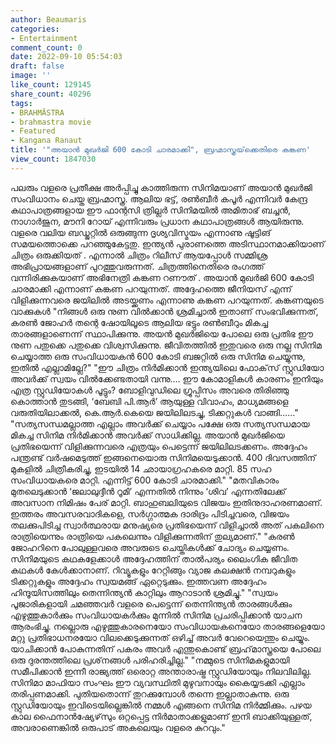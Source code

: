 ```yaml
---
author: Beaumaris
categories:
- Entertainment
comment_count: 0
date: 2022-09-10 05:54:03
draft: false
image: ''
like_count: 129145
share_count: 40296
tags:
- BRAHMĀSTRA
- brahmastra movie
- Featured
- Kangana Ranaut
title: '"അയാന്‍ മുഖര്‍ജി 600 കോടി ചാരമാക്കി", ബ്രഹ്മാസ്ത്രയ്‌ക്കെതിരെ കങ്കണ'
view_count: 1847030
---
```


പലരും വളരെ പ്രതീക്ഷ അർപ്പിച്ചു കാത്തിരുന്ന സിനിമയാണ് അയാന്‍ മുഖര്‍ജി സംവിധാനം ചെയ്ത ബ്രഹ്മാസ്ത്ര. ആലിയ ഭട്ട്, രണ്‍ബീര്‍ കപൂര്‍ എന്നിവര്‍ കേന്ദ്ര കഥാപാത്രങ്ങളായ ഈ ഫാന്റസി ത്രില്ലര്‍ സിനിമയിൽ അമിതാഭ് ബച്ചന്‍, നാഗാര്‍ജുന, മൗനി റോയ് എന്നിവരും പ്രധാന കഥാപാത്രങ്ങള്‍ ആയിരുന്നു. വളരെ വലിയ ബഡ്ജറ്റിൽ ഒരുങ്ങുന്ന ദൃശ്യവിസ്മയം എന്നാണു ഷൂട്ടിങ് സമയത്തൊക്കെ പറഞ്ഞുകേട്ടതു. ഇന്ത്യൻ പുരാണത്തെ അടിസ്ഥാനമാക്കിയാണ് ചിത്രം ഒരുക്കിയത് . എന്നാൽ ചിത്രം റിലീസ് ആയപ്പോൾ സമ്മിശ്ര അഭിപ്രായങ്ങളാണ് പുറത്തുവരുന്നത്. ചിത്രത്തിനെതിരെ രംഗത്ത് വന്നിരിക്കുകയാണ് അഭിനേത്രി കങ്കണ റണൗത് . അയാന്‍ മുഖര്‍ജി 600 കോടി ചാരമാക്കി എന്നാണ് കങ്കണ പറയുന്നത്. അദ്ദേഹത്തെ ജീനിയസ് എന്ന് വിളിക്കുന്നവരെ ജയിലിൽ അടയ്ക്കണം എന്നാണു കങ്കണ പറയുന്നത്. കങ്കണയുടെ വാക്കുകൾ "നിങ്ങള്‍ ഒരു നുണ വില്‍ക്കാന്‍ ശ്രമിച്ചാല്‍ ഇതാണ് സംഭവിക്കുന്നത്, കരണ്‍ ജോഹര്‍ തന്റെ ഷോയിലൂടെ ആലിയ ഭട്ടും രണ്‍ബീറും മികച്ച താരങ്ങളാണെന്ന് സ്ഥാപിക്കുന്നു. അയന്‍ മുഖര്‍ജിയെ പോലെ ഒരു പ്രതിഭ ഈ നുണ പതുക്കെ പതുക്കെ വിശ്വസിക്കുന്നു. ജീവിതത്തില്‍ ഇതുവരെ ഒരു നല്ല സിനിമ ചെയ്യാത്ത ഒരു സംവിധായകന്‍ 600 കോടി ബജറ്റില്‍ ഒരു സിനിമ ചെയ്യുന്നു, ഇതില്‍ എല്ലാമില്ലേ?" "ഈ ചിത്രം നിര്‍മിക്കാന്‍ ഇന്ത്യയിലെ ഫോക്‌സ് സ്റ്റുഡിയോ അവര്‍ക്ക് സ്വയം വില്‍ക്കേണ്ടതായി വന്നു…. ഈ കോമാളികള്‍ കാരണം ഇനിയും എത്ര സ്റ്റുഡിയോകള്‍ പൂട്ടും? ബോളിവുഡിലെ ഗ്രൂപ്പിസം അവരെ തിരിഞ്ഞു കൊത്താന്‍ തുടങ്ങി, ‘ബേബി പി.ആര്‍’ ആയുള്ള വിവാഹം, മാധ്യമങ്ങളെ വരുതിയിലാക്കല്‍, കെ.ആര്‍.കെയെ ജയിലിലടച്ചു, ടിക്കറ്റുകള്‍ വാങ്ങി……" "സത്യസന്ധമല്ലാത്ത എല്ലാം അവര്‍ക്ക് ചെയ്യാം പക്ഷേ ഒരു സത്യസന്ധമായ മികച്ച സിനിമ നിര്‍മിക്കാന്‍ അവര്‍ക്ക് സാധിക്കില്ല. അയാന്‍ മുഖര്‍ജിയെ പ്രതിഭയെന്ന് വിളിക്കുന്നവരെ എത്രയും പെട്ടെന്ന് ജയിലിലടക്കണം. അദ്ദേഹം പന്ത്രണ്ട് വര്‍ഷമെടുത്ത് ഇങ്ങനെയൊരു സിനിമയെടുക്കാന്‍. 400 ദിവസത്തിന് മുകളില്‍ ചിത്രീകരിച്ചു, ഇടയില്‍ 14 ഛായാഗ്രഹകരെ മാറ്റി. 85 സഹ സംവിധായകരെ മാറ്റി. എന്നിട്ട് 600 കോടി ചാരമാക്കി." "മതവികാരം മുതലെടുക്കാന്‍ ‘ജലാലുദ്ദീന്‍ റൂമി’ എന്നതില്‍ നിന്നും ‘ശിവ’ എന്നതിലേക്ക് അവസാന നിമിഷം പേര് മാറ്റി. ബാഹുബലിയുടെ വിജയം ഇതിനുദാഹരണമാണ്. ഇത്തരം അവസരവാദികളെ, സര്‍ഗ്ഗാത്മക ദാരിദ്രം പിടിച്ചവരെ, വിജയം തലക്കുപിടിച്ച സ്വാര്‍ത്ഥരായ മനുഷ്യരെ പ്രതിഭയെന്ന് വിളിച്ചാല്‍ അത് പകലിനെ രാത്രിയെന്നും രാത്രിയെ പകലെന്നും വിളിക്കുന്നതിന് തുല്യമാണ്." "കരണ്‍ ജോഹറിനെ പോലുള്ളവരെ അവരുടെ ചെയ്തികള്‍ക്ക് ചോദ്യം ചെയ്യണം. സിനിമയുടെ കഥകളേക്കാള്‍ അദ്ദേഹത്തിന് താല്‍പര്യം ലൈംഗിക ജീവിത കഥകള്‍ കേള്‍ക്കാനാണ്. റിവ്യൂകളും റേറ്റിങ്ങും വ്യാജ കലക്ഷന്‍ നമ്പറുകളും ടിക്കറ്റുകളും അദ്ദേഹം സ്വയമങ്ങ് ഏറ്റെടുക്കും. ഇത്തവണ അദ്ദേഹം ഹിന്ദൂയിസത്തിലും തെന്നിന്ത്യന്‍ കാറ്റിലും ആറാടാന്‍ ശ്രമിച്ചു." "സ്വയം പൂജാരികളായി ചമഞ്ഞവര്‍ വളരെ പെട്ടെന്ന് തെന്നിന്ത്യന്‍ താരങ്ങള്‍ക്കും എഴുത്തുകാര്‍ക്കും സംവിധായകര്‍ക്കും മുന്നില്‍ സിനിമ പ്രചരിപ്പിക്കാന്‍ യാചന ആരംഭിച്ചു. നല്ലൊരു എഴുത്തുകാരനെയോ സംവിധായകനെയോ താരങ്ങളെയോ മറ്റു പ്രതിഭാധനരയോ വിലക്കെടുക്കുന്നത് ഒഴിച്ച് അവര്‍ വേറെയെന്തും ചെയ്യും. യാചിക്കാന്‍ പോകുന്നതിന് പകരം അവര്‍ എന്തുകൊണ്ട് ബ്രഹ്‌മാസ്ത്രയെ പോലെ ഒരു ദുരന്തത്തിലെ പ്രശ്‌നങ്ങള്‍ പരിഹരിച്ചില്ല." "നമ്മുടെ സിനിമകളുമായി സമീപിക്കാന്‍ ഇന്നീ രാജ്യത്ത് ഒരൊറ്റ അന്താരാഷ്ട്ര സ്റ്റുഡിയോയും നിലവിലില്ല. സിനിമാ മാഫിയാ സംഘം ഈ വ്യവസ്ഥിതി മുഴുവനായും കൈയ്യടക്കി എല്ലാം തരിപ്പണമാക്കി. പുതിയതൊന്ന് തുറക്കുമ്പോള്‍ തന്നെ ഇല്ലാതാകുന്നു. ഒരു സ്റ്റുഡിയോയും ഇവിടെയില്ലെങ്കില്‍ നമ്മള്‍ എങ്ങനെ സിനിമ നിര്‍മ്മിക്കും. പഴയ കാല ഫൈനാന്‍ഷ്യേഴ്‌സും ഒറ്റപ്പെട്ട നിര്‍മാതാക്കളുമാണ് ഇനി ബാക്കിയുള്ളത്, അവരാണെങ്കില്‍ ഒരുപാട് അകലെയും വളരെ കുറവും."